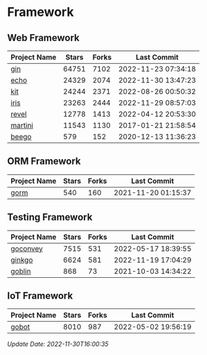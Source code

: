 # Framework

## Web Framework
| Project Name | Stars | Forks | Last Commit |
| ------------ | ----- | ----- | ----------- |
| [gin](https://github.com/gin-gonic/gin) | 64751 | 7102 | 2022-11-23 07:34:18 |
| [echo](https://github.com/labstack/echo) | 24329 | 2074 | 2022-11-30 13:47:23 |
| [kit](https://github.com/go-kit/kit) | 24244 | 2371 | 2022-08-26 00:50:32 |
| [iris](https://github.com/kataras/iris) | 23263 | 2444 | 2022-11-29 08:57:03 |
| [revel](https://github.com/revel/revel) | 12778 | 1413 | 2022-04-12 20:53:30 |
| [martini](https://github.com/go-martini/martini) | 11543 | 1130 | 2017-01-21 21:58:54 |
| [beego](https://github.com/astaxie/beego) | 579 | 152 | 2020-12-13 11:36:23 |

## ORM Framework
| Project Name | Stars | Forks | Last Commit |
| ------------ | ----- | ----- | ----------- |
| [gorm](https://github.com/jinzhu/gorm) | 540 | 160 | 2021-11-20 01:15:37 |

## Testing Framework
| Project Name | Stars | Forks | Last Commit |
| ------------ | ----- | ----- | ----------- |
| [goconvey](https://github.com/smartystreets/goconvey) | 7515 | 531 | 2022-05-17 18:39:55 |
| [ginkgo](https://github.com/onsi/ginkgo) | 6624 | 581 | 2022-11-19 17:04:29 |
| [goblin](https://github.com/franela/goblin) | 868 | 73 | 2021-10-03 14:34:22 |

## IoT Framework
| Project Name | Stars | Forks | Last Commit |
| ------------ | ----- | ----- | ----------- |
| [gobot](https://github.com/hybridgroup/gobot) | 8010 | 987 | 2022-05-02 19:56:19 |

*Update Date: 2022-11-30T16:00:35*